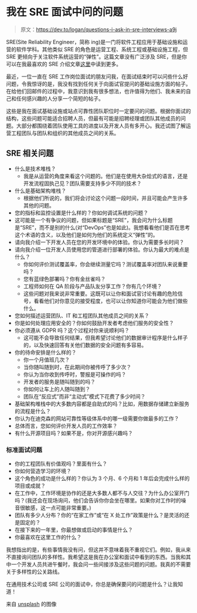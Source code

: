 # 我在 SRE 面试中问的问题

> 原文：<https://dev.to/logan/questions-i-ask-in-sre-interviews-a9j>

SRE(Site Reliability Engineer，简称 ing)是一门将软件工程应用于基础设施和运营的软件学科。其他类似 SRE 的角色是运营工程、系统工程或基础设施工程，但 SRE 更倾向于关注软件系统运营的“弹性”。这篇文章没有广泛涉及 SRE，但是你可以在我最喜欢的 SRE 介绍文章[这里](https://hackernoon.com/so-you-want-to-be-an-sre-34e832357a8c?gi=52a662985557)中读到更多。

最近，一位一直在 SRE 工作岗位面试的朋友问我，在面试结束时可以问些什么好问题，令我惊讶的是，我没有找到任何关于向面试官提问的基础设施方面的帖子。在给他们回邮件的过程中，我意识到我有很多想法，也许值得为他们、我未来的自己和任何感兴趣的人分享一个简短的帖子。

这些是我在面试基础设施或站点可靠性团队职位时一定要问的问题。根据你面试的结构，这些问题可能适合招聘人员，但最有可能是招聘经理或团队其他成员的问题。大部分都围绕着团队使用工具的进度以及开发人员有多开心。我还试图了解运营工程团队与团队和组织的其他成员之间的关系。

## SRE 相关问题

*   什么是技术堆栈？
    *   我是从运营的角度来看这个问题的。他们是在使用大杂烩式的语言，还是开发流程固执己见？团队需要支持多少不同的技术？
*   什么是基础架构堆栈？
    *   根据他们所说的，我们将会讨论这个问题一段时间，并且可能会产生许多其他的问题。
*   您的指标和监控设置是什么样的？你如何调试系统的问题？
*   这可能是一个有争议的问题，但如果标题是“SRE”，我会问为什么标题是“SRE”，而不是别的什么(对“DevOps”也是如此)。我想看看他们是否在思考这个术语的含义，以及他们是如何为他们的系统定义“弹性”的。
*   请向我介绍一下开发人员在您的开发环境中的体验。你认为需要多长时间？
*   请向我介绍一位开发人员使用您的管道进行部署的体验。你认为最大的难点是什么？
    *   你如何评价测试覆盖率，你会继续测量它吗？测试覆盖率对团队来说重要吗？
    *   您有蓝绿色部署吗？你有金丝雀吗？
    *   工程师如何在 QA 阶段与产品队友分享工作？你有几个环境？
    *   这些问题对我来说非常重要。这既可以让你和面试官讨论有趣的危险信号，看看他们对你意见的接受程度，也可以让你知道你可能会为他们做些什么。
*   您如何描述运营团队、IT 和工程团队其他成员之间的关系？
*   你是如何处理应用安全的？你如何鼓励开发者考虑他们服务的安全性？
*   你必须遵从 GDPR 吗？这个过程对你来说顺利吗？
    *   这可能不会导致任何结果，但我希望讨论他们的数据审计程序是什么样子的，以及快速回答有关他们数据的安全问题有多容易。
*   你的待命安排是什么样的？
    *   你一个月值班几次？
    *   当你随叫随到时，在此期间你被传呼了多少次？
    *   你认为当你收到传呼时，警报是可操作的吗？
    *   开发者的服务是随叫随到的吗？
    *   你如何让车上的人随叫随到？
    *   团队在“反应式”而非“主动式”模式下花费了多少时间？
*   基础架构堆栈中的大多数内容都是自助式的吗？比如，用数据存储建立新服务的流程是什么？
*   你认为在迪克森的网站可靠性等级体系中的哪一级需要你做最多的工作？
*   总体而言，您如何评价开发人员的工作效率？
*   有什么开源项目吗？如果不是，你对开源感兴趣吗？

### 标准面试问题

*   你的工程团队有价值观吗？里面有什么？
*   你如何营造学习的环境？
*   这个角色的成功是什么样的？你认为 3 个月、6 个月和 1 年后会完成什么样的项目或成就？
*   在工作中，工作环境是协作的还是大多数人都不与人交往？为什么办公室开门吗？(我还会在现场询问，他们会告诉你你会坐在哪里。如果你对工作时的噪音很敏感，这一点可能非常重要。)
*   团队有多少人分布？你的“在家工作”或“在 X 处工作”政策是什么？是灵活的还是固定的？
*   在接下来的一年里，你最想做或启动的事情是什么？
*   你最喜欢在这里工作的什么？

我想指出的是，有些事情我没有问，但这并不意味着我不重视它们。例如，我从来不直接询问团队的多样性。我希望这是我在办公室和面试中看到的东西。当我和其中一个开发人员共进午餐时，我会问一些间接涉及这些问题的问题。我真的不需要关于多样性的公关路线。

在通用技术公司或 SRE 公司的面试中，你总是确保要问的问题是什么？让我知道！

来自 [unsplash](https://unsplash.com/photos/u3o7il8s1Fc) 的图像